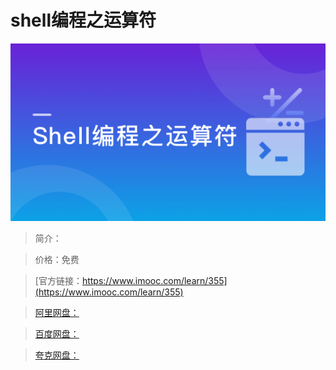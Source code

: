 # shell编程之运算符

![img](../../assets/5fe442e4000106a905400304.jpg)

> 简介：

> 价格：免费

> [官方链接：https://www.imooc.com/learn/355](https://www.imooc.com/learn/355)

> [阿里网盘：]()

> [百度网盘：]()

> [夸克网盘：]()
